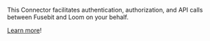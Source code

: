 This Connector facilitates authentication, authorization, and API calls between Fusebit and Loom on your behalf.

[Learn more](https://developer.fusebit.io/docs/loom)!

